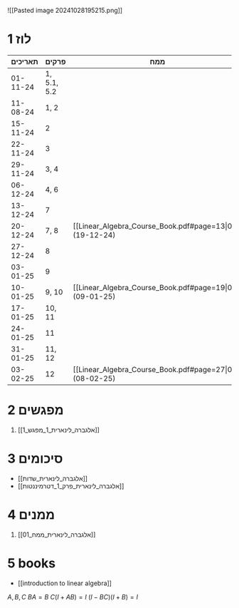 ![[Pasted image 20241028195215.png]]
# 1	לוז

| תאריכים  | פרקים       | ממח           | ממן           |
| -------- | ----------- | ------------- | ------------- |
| 01-11-24 | 1, 5.1, 5.2 |               |               |
| 11-08-24 | 1, 2        |               |               |
| 15-11-24 | 2           |               |               |
| 22-11-24 | 3           |               | [[Linear_Algebra_Course_Book.pdf#page=9\|11]] (21-11-24) |
| 29-11-24 | 3, 4        |               |               |
| 06-12-24 | 4, 6        |               |               |
| 13-12-24 | 7           |               | [[Linear_Algebra_Course_Book.pdf#page=11\|12]] (12-12-24) |
| 20-12-24 | 7, 8        | [[Linear_Algebra_Course_Book.pdf#page=13\|01]] (19-12-24) |               |
| 27-12-24 | 8           |               |               |
| 03-01-25 | 9           |               | [[Linear_Algebra_Course_Book.pdf#page=17\|13]] (02-01-25) |
| 10-01-25 | 9, 10       | [[Linear_Algebra_Course_Book.pdf#page=19\|02]] (09-01-25) |               |
| 17-01-25 | 10, 11      |               |               |
| 24-01-25 | 11          |               | [[Linear_Algebra_Course_Book.pdf#page=23\|14]] (23-01-25) |
| 31-01-25 | 11, 12      |               |               |
| 03-02-25 | 12          | [[Linear_Algebra_Course_Book.pdf#page=27\|03]] (08-02-25) | [[Linear_Algebra_Course_Book.pdf#page=25\|15]] (06-02-25) |

# 2	מפגשים
1. [[אלגברה_לינארית_1_מפגש_1]]

# 3	סיכומים

- [[אלגברה_לינארית_שדות]]
- [[אלגברה_לינארית_פרק_1_דטרמיננטות]]

# 4	ממנים

01. [[אלגברה_לינארית_ממח_01]]

# 5	books
- [[introduction to linear algebra]]


$A,B,C$
$BA=B$
$C(I+AB)=I$
$(I-BC)(I+B)=I$